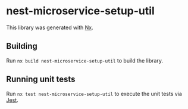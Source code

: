 # nest-microservice-setup-util

This library was generated with [Nx](https://nx.dev).

## Building

Run `nx build nest-microservice-setup-util` to build the library.

## Running unit tests

Run `nx test nest-microservice-setup-util` to execute the unit tests via [Jest](https://jestjs.io).
